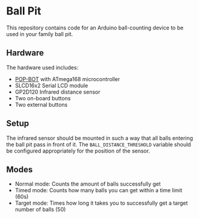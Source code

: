 Ball Pit
========

This repository contains code for an Arduino ball-counting device to be used in your family ball pit.

Hardware
--------

The hardware used includes:

* [POP-BOT](https://www.sparkfun.com/products/retired/9501) with ATmega168 microcontroller
* SLCD16x2 Serial LCD module
* GP2D120 Infrared distance sensor
* Two on-board buttons
* Two external buttons

Setup
-----

The infrared sensor should be mounted in such a way that all balls entering the ball pit pass in front of it. The `BALL_DISTANCE_THRESHOLD` variable should be configured appropriately for the position of the sensor.

Modes
-----

* Normal mode:
    Counts the amount of balls successfully get
* Timed mode:
    Counts how many balls you can get within a time limit (60s)
* Target mode:
    Times how long it takes you to successfully get a target number of balls (50)
